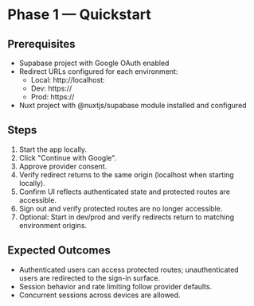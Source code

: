 # Phase 1 — Quickstart

## Prerequisites
- Supabase project with Google OAuth enabled
- Redirect URLs configured for each environment:
  - Local: http://localhost:<port>
  - Dev: https://<dev-domain>
  - Prod: https://<prod-domain>
- Nuxt project with @nuxtjs/supabase module installed and configured

## Steps
1. Start the app locally.
2. Click "Continue with Google".
3. Approve provider consent.
4. Verify redirect returns to the same origin (localhost when starting locally).
5. Confirm UI reflects authenticated state and protected routes are accessible.
6. Sign out and verify protected routes are no longer accessible.
7. Optional: Start in dev/prod and verify redirects return to matching environment origins.

## Expected Outcomes
- Authenticated users can access protected routes; unauthenticated users are redirected to the sign-in surface.
- Session behavior and rate limiting follow provider defaults.
- Concurrent sessions across devices are allowed.
